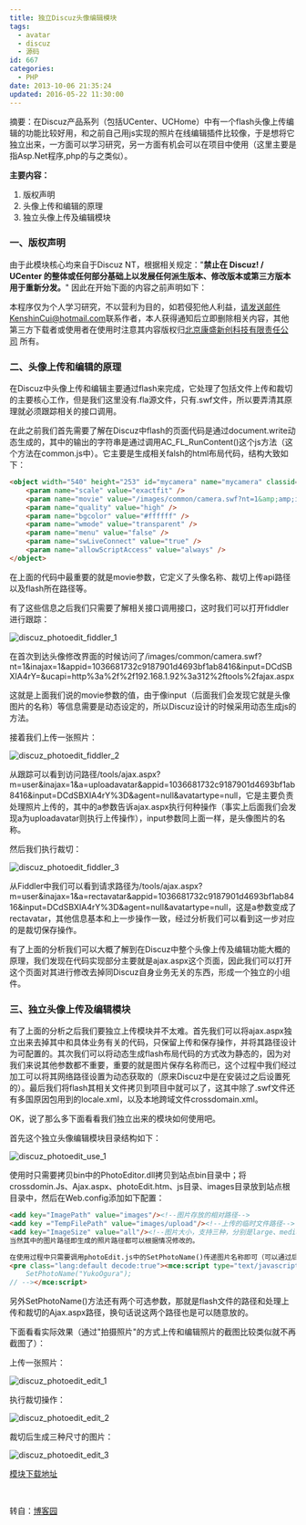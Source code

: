 ```yaml
---
title: 独立Discuz头像编辑模块
tags:
  - avatar
  - discuz
  - 源码
id: 667
categories:
  - PHP
date: 2013-10-06 21:35:24
updated: 2016-05-22 11:30:00
---
```


摘要：在Discuz产品系列（包括UCenter、UCHome）中有一个flash头像上传编辑的功能比较好用，和之前自己用js实现的照片在线编辑插件比较像，于是想将它独立出来，一方面可以学习研究，另一方面有机会可以在项目中使用（这里主要是指Asp.Net程序,php的与之类似）。

**主要内容：**

1.  版权声明
2.  头像上传和编辑的原理
3.  独立头像上传及编辑模块

### 一、版权声明

由于此模块核心均来自于Discuz NT，根据相关规定："**禁止在 Discuz! / UCenter 的整体或任何部分基础上以发展任何派生版本、修改版本或第三方版本用于重新分发。**"
因此在开始下面的内容之前声明如下：

本程序仅为个人学习研究，不以营利为目的，如若侵犯他人利益，[请发送邮件KenshinCui@hotmail.com](mailto:KenshinCui@hotmail.com)联系作者，本人获得通知后立即删除相关内容，其他第三方下载者或使用者在使用时注意其内容版权归[北京康盛新创科技有限责任公司](http://www.comsenz.com/products/discuz) 所有。

### 二、头像上传和编辑的原理

在Discuz中头像上传和编辑主要通过flash来完成，它处理了包括文件上传和裁切的主要核心工作，但是我们这里没有.fla源文件，只有.swf文件，所以要弄清其原理就必须跟踪相关的接口调用。

在此之前我们首先需要了解在Discuz中flash的页面代码是通过document.write动态生成的，其中的输出的字符串是通过调用AC_FL_RunContent()这个js方法（这个方法在common.js中）。它主要是生成相关falsh的html布局代码，结构大致如下：

```html
<object width="540" height="253" id="mycamera" name="mycamera" classid="clsid:d27cdb6e-ae6d-11cf-96b8-444553540000" >
    <param name="scale" value="exactfit" />
    <param name="movie" value="/images/common/camera.swf?nt=1&amp;amp;inajax=1&amp;appid=67111770b37d9fc06c56e691c013b685&amp;input=Jv5BQ48IKF4=&amp;ucapi=http%3a%2f%2fkenshincui-pc%3a305%2ftools%2fajax.aspx" />
    <param name="quality" value="high" />
    <param name="bgcolor" value="#ffffff" />
    <param name="wmode" value="transparent" />
    <param name="menu" value="false" />
    <param name="swLiveConnect" value="true" />
    <param name="allowScriptAccess" value="always" />
</object>
```

在上面的代码中最重要的就是movie参数，它定义了头像名称、裁切上传api路径以及flash所在路径等。

有了这些信息之后我们只需要了解相关接口调用接口，这时我们可以打开fiddler进行跟踪：

![discuz_photoedit_fiddler_1](https://cdn.icewing.cc/wp-content/uploads/2013/10/discuz_photoedit_fiddler_1-600x472.png)

在首次到达头像修改界面的时候访问了/images/common/camera.swf?nt=1&amp;inajax=1&amp;appid=1036681732c9187901d4693bf1ab8416&amp;input=DCdSBXIA4rY=&amp;ucapi=http%3a%2f%2f192.168.1.92%3a312%2ftools%2fajax.aspx

这就是上面我们说的movie参数的值，由于像input（后面我们会发现它就是头像图片的名称）等信息需要是动态设定的，所以Discuz设计的时候采用动态生成js的方法。

接着我们上传一张照片：

![discuz_photoedit_fiddler_2](https://cdn.icewing.cc/wp-content/uploads/2013/10/discuz_photoedit_fiddler_2-600x472.png)

从跟踪可以看到访问路径/tools/ajax.aspx?m=user&amp;inajax=1&amp;a=uploadavatar&amp;appid=1036681732c9187901d4693bf1ab8416&amp;input=DCdSBXIA4rY%3D&amp;agent=null&amp;avatartype=null，它是主要负责处理照片上传的，其中的a参数告诉ajax.aspx执行何种操作（事实上后面我们会发现a为uploadavatar则执行上传操作），input参数同上面一样，是头像图片的名称。

然后我们执行裁切：

![discuz_photoedit_fiddler_3](https://cdn.icewing.cc/wp-content/uploads/2013/10/discuz_photoedit_fiddler_3-600x472.png)

从Fiddler中我们可以看到请求路径为/tools/ajax.aspx?m=user&amp;inajax=1&amp;a=rectavatar&amp;appid=1036681732c9187901d4693bf1ab8416&amp;input=DCdSBXIA4rY%3D&amp;agent=null&amp;avatartype=null，这是a参数变成了rectavatar，其他信息基本和上一步操作一致，经过分析我们可以看到这一步对应的是裁切保存操作。

有了上面的分析我们可以大概了解到在Discuz中整个头像上传及编辑功能大概的原理，我们发现在代码实现部分主要就是ajax.aspx这个页面，因此我们可以打开这个页面对其进行修改去掉同Discuz自身业务无关的东西，形成一个独立的小组件。

### 三、独立头像上传及编辑模块

有了上面的分析之后我们要独立上传模块并不太难。首先我们可以将ajax.aspx独立出来去掉其中和具体业务有关的代码，只保留上传和保存操作，并将其路径设计为可配置的。其次我们可以将动态生成flash布局代码的方式改为静态的，因为对我们来说其他参数都不重要，重要的就是图片保存名称而已，这个过程中我们经过加工可以将其网络路径设置为动态获取的（原来Discuz中是在安装过之后设置死的）。最后我们将flash其相关文件拷贝到项目中就可以了，这其中除了.swf文件还有多国原因包用到的locale.xml，以及本地跨域文件crossdomain.xml。

OK，说了那么多下面看看我们独立出来的模块如何使用吧。

首先这个独立头像编辑模块目录结构如下：

![discuz_photoedit_use_1](https://cdn.icewing.cc/wp-content/uploads/2013/10/discuz_photoedit_use_1-600x151.png)

使用时只需要拷贝bin中的PhotoEditor.dll拷贝到站点bin目录中；将crossdomin.Js、Ajax.aspx、photoEdit.htm、js目录、images目录放到站点根目录中，然后在Web.config添加如下配置：

```html
<add key="ImagePath" value="images"/><!--图片存放的相对路径-->
<add key ="TempFilePath" value="images/upload"/><!--上传的临时文件路径-->
<add key="ImageSize" value="all"/><!--图片大小，支持三种，分别是large、medium、small，如果使用三种则配置为all--></pre>
当然其中的图片路径即生成的照片路径都可以根据情况修改的。

在使用过程中只需要调用photoEdit.js中的SetPhotoName()传递图片名称即可（可以通过后两个参数设置flash存放路径和Ajax.aspx地址）：
<pre class="lang:default decode:true"><mce:script type="text/javascript" language="javascript"><!--
    SetPhotoName("YukoOgura");
// --></mce:script>
```

另外SetPhotoName()方法还有两个可选参数，那就是flash文件的路径和处理上传和裁切的Ajax.aspx路径，换句话说这两个路径也是可以随意放的。

下面看看实际效果（通过"拍摄照片"的方式上传和编辑照片的截图比较类似就不再截图了）：

上传一张照片：

![discuz_photoedit_edit_1](https://cdn.icewing.cc/wp-content/uploads/2013/10/discuz_photoedit_edit_1-600x485.png)

执行裁切操作：

![discuz_photoedit_edit_2](https://cdn.icewing.cc/wp-content/uploads/2013/10/discuz_photoedit_edit_2-600x485.png)

裁切后生成三种尺寸的图片：

![discuz_photoedit_edit_3](https://cdn.icewing.cc/wp-content/uploads/2013/10/discuz_photoedit_edit_3-600x180.png)

[模块下载地址](http://cid-e7bd5e8882a6a2da.office.live.com/self.aspx/BlogFile/PhotoEdit.zip)

&nbsp;

转自：[博客园](http://blog.csdn.net/kenshincui/article/details/6525422)